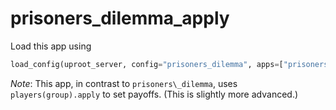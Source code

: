 # prisoners\_dilemma\_apply

Load this app using

```python
load_config(uproot_server, config="prisoners_dilemma", apps=["prisoners_dilemma"])
```

*Note*: This app, in contrast to `prisoners\_dilemma`, uses `players(group).apply` to set payoffs. (This is slightly more advanced.)
